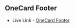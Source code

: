 ## OneCard Footer

- Live Link - [OneCard Footer](https://webdev-onecard-html-css-madhavsahi.netlify.app/ "Live Link")